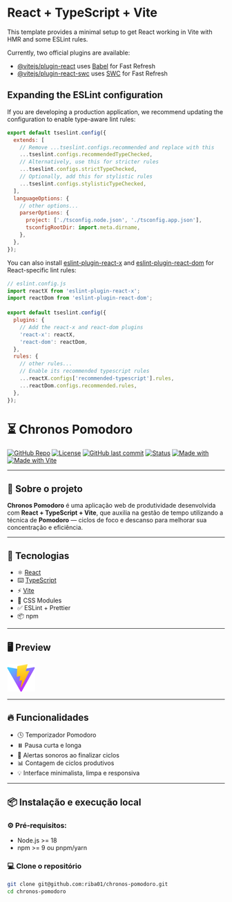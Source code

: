 # React + TypeScript + Vite

This template provides a minimal setup to get React working in Vite with HMR and
some ESLint rules.

Currently, two official plugins are available:

- [@vitejs/plugin-react](https://github.com/vitejs/vite-plugin-react/blob/main/packages/plugin-react)
  uses [Babel](https://babeljs.io/) for Fast Refresh
- [@vitejs/plugin-react-swc](https://github.com/vitejs/vite-plugin-react/blob/main/packages/plugin-react-swc)
  uses [SWC](https://swc.rs/) for Fast Refresh

## Expanding the ESLint configuration

If you are developing a production application, we recommend updating the
configuration to enable type-aware lint rules:

```js
export default tseslint.config({
  extends: [
    // Remove ...tseslint.configs.recommended and replace with this
    ...tseslint.configs.recommendedTypeChecked,
    // Alternatively, use this for stricter rules
    ...tseslint.configs.strictTypeChecked,
    // Optionally, add this for stylistic rules
    ...tseslint.configs.stylisticTypeChecked,
  ],
  languageOptions: {
    // other options...
    parserOptions: {
      project: ['./tsconfig.node.json', './tsconfig.app.json'],
      tsconfigRootDir: import.meta.dirname,
    },
  },
});
```

You can also install
[eslint-plugin-react-x](https://github.com/Rel1cx/eslint-react/tree/main/packages/plugins/eslint-plugin-react-x)
and
[eslint-plugin-react-dom](https://github.com/Rel1cx/eslint-react/tree/main/packages/plugins/eslint-plugin-react-dom)
for React-specific lint rules:

```js
// eslint.config.js
import reactX from 'eslint-plugin-react-x';
import reactDom from 'eslint-plugin-react-dom';

export default tseslint.config({
  plugins: {
    // Add the react-x and react-dom plugins
    'react-x': reactX,
    'react-dom': reactDom,
  },
  rules: {
    // other rules...
    // Enable its recommended typescript rules
    ...reactX.configs['recommended-typescript'].rules,
    ...reactDom.configs.recommended.rules,
  },
});
```

# ⏳ Chronos Pomodoro

[![GitHub Repo](https://img.shields.io/badge/GitHub-Repository-blue?logo=github)](https://github.com/riba01/chronos-pomodoro)
[![License](https://img.shields.io/github/license/riba01/chronos-pomodoro.svg)](LICENSE)
[![GitHub last commit](https://img.shields.io/github/last-commit/riba01/chronos-pomodoro.svg)](https://github.com/riba01/chronos-pomodoro/commits/main)
[![Status](https://img.shields.io/badge/status-active-success.svg)](#)
[![Made with](https://img.shields.io/badge/Made%20with-React-blue?logo=react)](https://reactjs.org/)
[![Made with Vite](https://img.shields.io/badge/Built%20with-Vite-646CFF?logo=vite)](https://vitejs.dev/)

---

## 🎯 Sobre o projeto

**Chronos Pomodoro** é uma aplicação web de produtividade desenvolvida com
**React + TypeScript + Vite**, que auxilia na gestão de tempo utilizando a
técnica de **Pomodoro** — ciclos de foco e descanso para melhorar sua
concentração e eficiência.

---

## 🚀 Tecnologias

- ⚛️ [React](https://reactjs.org/)
- ⌨️ [TypeScript](https://www.typescriptlang.org/)
- ⚡ [Vite](https://vitejs.dev/)
- 🎨 CSS Modules
- ✅ ESLint + Prettier
- 📦 npm

---

## 🖥️ Preview

![Preview](./public/vite.svg)
<!-- Você pode substituir pela imagem real do app futuramente -->

---

## 🔥 Funcionalidades

- 🕓 Temporizador Pomodoro
- ⏸️ Pausa curta e longa
- 🔔 Alertas sonoros ao finalizar ciclos
- 📊 Contagem de ciclos produtivos
- 💡 Interface minimalista, limpa e responsiva

---

## 📦 Instalação e execução local

### ⚙️ Pré-requisitos:

- Node.js >= 18
- npm >= 9 ou pnpm/yarn

### 💻 Clone o repositório

```bash
git clone git@github.com:riba01/chronos-pomodoro.git
cd chronos-pomodoro
```
